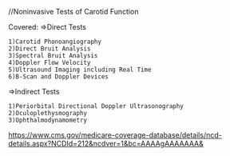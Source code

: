 //Noninvasive Tests of Carotid Function

Covered:
=>Direct Tests

	1)Carotid Phonoangiography
	2)Direct Bruit Analysis
	3)Spectral Bruit Analysis
	4)Doppler Flow Velocity
	5)Ultrasound Imaging including Real Time
	6)B-Scan and Doppler Devices
=>Indirect Tests

	1)Periorbital Directional Doppler Ultrasonography
	2)Oculoplethysmography
	3)Ophthalmodynamometry


https://www.cms.gov/medicare-coverage-database/details/ncd-details.aspx?NCDId=212&ncdver=1&bc=AAAAgAAAAAAA&
